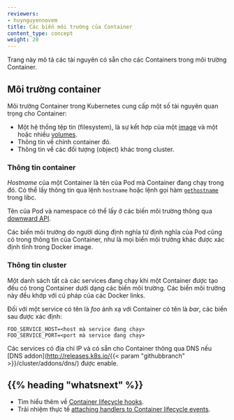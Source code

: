 ```yaml
---
reviewers:
- huynguyennovem
title: Các biến môi trường của Container
content_type: concept
weight: 20
---
```


<!-- overview -->

Trang này mô tả các tài nguyên có sẵn cho các Containers trong môi trường Container. 




<!-- body -->

## Môi trường container

Môi trường Container trong Kubernetes cung cấp một số tài nguyên quan trọng cho Container:

* Một hệ thống tệp tin (filesystem), là sự kết hợp của một [image](/docs/concepts/containers/images/) và một hoặc nhiều [volumes](/docs/concepts/storage/volumes/).
* Thông tin về chính container đó.
* Thông tin về các đối tượng (object) khác trong cluster.

### Thông tin container

*Hostname* của một Container là tên của Pod mà Container đang chạy trong đó.
Có thể lấy thông tin qua lệnh `hostname` hoặc lệnh gọi hàm
[`gethostname`](http://man7.org/linux/man-pages/man2/gethostname.2.html)
trong libc.

Tên của Pod và namespace có thể lấy ở các biến môi trường thông qua
[downward API](/docs/tasks/inject-data-application/downward-api-volume-expose-pod-information/).

Các biến môi trường do người dùng định nghĩa từ định nghĩa của Pod cũng có trong thông tin của Container,
như là mọi biến môi trường khác được xác định tĩnh trong Docker image.

### Thông tin cluster

Một danh sách tất cả các services đang chạy khi một Container được tạo đều có trong Container dưới dạng các biến môi trường.
Các biến môi trường này đều khớp với cú pháp của các Docker links.

Đối với một service có tên là *foo* ánh xạ với Container có tên là *bar*,
các biến sau được xác định:

```shell
FOO_SERVICE_HOST=<host mà service đang chạy>
FOO_SERVICE_PORT=<port mà service đang chạy>
```

Các services có địa chỉ IP và có sẵn cho Container thông qua DNS 
nếu [DNS addon](http://releases.k8s.io/{{< param "githubbranch" >}}/cluster/addons/dns/) được enable. 



## {{% heading "whatsnext" %}}


* Tìm hiểu thêm về [Container lifecycle hooks](/docs/concepts/containers/container-lifecycle-hooks/).
* Trải nhiệm thực tế
  [attaching handlers to Container lifecycle events](/docs/tasks/configure-pod-container/attach-handler-lifecycle-event/).



